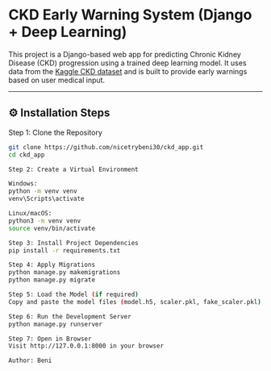 # CKD Early Warning System (Django + Deep Learning)

This project is a Django-based web app for predicting Chronic Kidney Disease (CKD) progression using a trained deep learning model. It uses data from the [Kaggle CKD dataset](https://www.kaggle.com/datasets/mansoordaku/ckdisease) and is built to provide early warnings based on user medical input.

---

## ⚙️ Installation Steps

Step 1: Clone the Repository
```bash
git clone https://github.com/nicetrybeni30/ckd_app.git
cd ckd_app
```

```bash
Step 2: Create a Virtual Environment

Windows:
python -m venv venv
venv\Scripts\activate

Linux/macOS:
python3 -m venv venv
source venv/bin/activate
```

```bash
Step 3: Install Project Dependencies
pip install -r requirements.txt
```

```bash
Step 4: Apply Migrations
python manage.py makemigrations
python manage.py migrate
```

```bash
Step 5: Load the Model (if required)
Copy and paste the model files (model.h5, scaler.pkl, fake_scaler.pkl) into the "model/" folder
```

```bash
Step 6: Run the Development Server
python manage.py runserver
```

```bash
Step 7: Open in Browser
Visit http://127.0.0.1:8000 in your browser
```

```bash
Author: Beni
```

